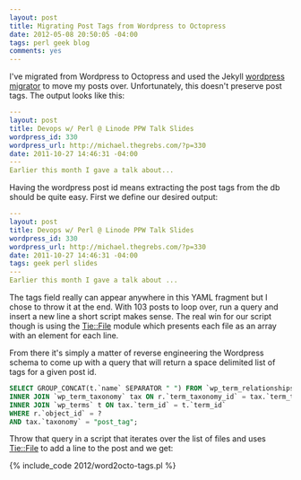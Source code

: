 ```yaml
--- 
layout: post
title: Migrating Post Tags from Wordpress to Octopress
date: 2012-05-08 20:50:05 -04:00
tags: perl geek blog
comments: yes
---
```

I've migrated from Wordpress to Octopress and used the Jekyll [wordpress migrator](https://github.com/mojombo/jekyll/wiki/Blog-Migrations) to move my posts over.  Unfortunately, this doesn't preserve post tags.  The output looks like this:

``` yaml
--- 
layout: post
title: Devops w/ Perl @ Linode PPW Talk Slides
wordpress_id: 330
wordpress_url: http://michael.thegrebs.com/?p=330
date: 2011-10-27 14:46:31 -04:00
---
Earlier this month I gave a talk about...
```

Having the wordpress post id means extracting the post tags from the db should be quite easy.  First we define our desired output:

``` yaml
--- 
layout: post
title: Devops w/ Perl @ Linode PPW Talk Slides
wordpress_id: 330
wordpress_url: http://michael.thegrebs.com/?p=330
date: 2011-10-27 14:46:31 -04:00
tags: geek perl slides
---
Earlier this month I gave a talk about ...
```
The tags field really can appear anywhere in this YAML fragment but I chose to throw it at the end.  With 103 posts to loop over, run a query and insert a new line a short script makes sense.  The real win for our script though is using the [Tie::File](https://metacpan.org/module/Tie::File) module which presents each file as an array with an element for each line.


From there it's simply a matter of reverse engineering the Wordpress schema to come up with a query that will return a space delimited list of tags for a given post id.

``` sql
SELECT GROUP_CONCAT(t.`name` SEPARATOR " ") FROM `wp_term_relationships` r
INNER JOIN `wp_term_taxonomy` tax ON r.`term_taxonomy_id` = tax.`term_taxonomy_id`
INNER JOIN `wp_terms` t ON tax.`term_id` = t.`term_id`
WHERE r.`object_id` = ?
AND tax.`taxonomy` = "post_tag";
```

Throw that query in a script that iterates over the list of files and uses [Tie::File](https://metacpan.org/module/Tie::File) to add a line to the post and we get:

{% include_code 2012/word2octo-tags.pl %}
